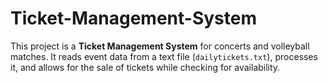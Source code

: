 # Ticket-Management-System
This project is a **Ticket Management System** for concerts and volleyball matches. It reads event data from a text file (`dailytickets.txt`), processes it, and allows for the sale of tickets while checking for availability. 
